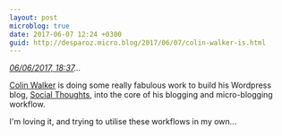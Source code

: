 ```yaml
---
layout: post
microblog: true
date: 2017-06-07 12:24 +0300
guid: http://desparoz.micro.blog/2017/06/07/colin-walker-is.html
---
```

<em> <a class="u-like-of" href="https://colinwalker.blog/2017/06/06/06062017-1837/">06/06/2017, 18:37</a>...</em>

<a href="http://micro.blog/colinwalker">Colin Walker</a> is doing some really fabulous work to build his Wordpress blog, <a href="http://colinwalker.blog">Social Thoughts</a>, into the core of his blogging and micro-blogging workflow.

I'm loving it, and trying to utilise these workflows in my own...
